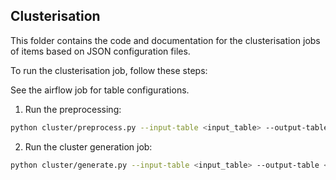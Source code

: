 ## Clusterisation

This folder contains the code and documentation for the clusterisation jobs of items based on JSON configuration files.

To run the clusterisation job, follow these steps:

See the airflow job for table configurations.

1. Run the preprocessing:

```sh
python cluster/preprocess.py --input-table <input_table> --output-table <output_table> --config-file-name <config_file_name> --cluster-prefix <cluster_prefix>
```

2. Run the cluster generation job:

```sh
python cluster/generate.py --input-table <input_table> --output-table <output_table> --config-file-name <config_file_name> --cluster-prefix <cluster_prefix>
```
